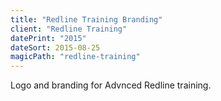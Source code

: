 ```yaml
---
title: "Redline Training Branding"
client: "Redline Training"
datePrint: "2015"
dateSort: 2015-08-25
magicPath: "redline-training"
---
```


Logo and branding for Advnced Redline training.
